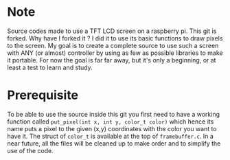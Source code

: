 # Note
Source codes made to use a TFT LCD screen on a raspberry pi.
This git is forked. Why have I forked it ? I did it to use its basic functions to draw pixels to the screen. My goal is to create a complete source to use such a screen with ANY (or almost) controller by using as few as possible libraries to make it portable.
For now the goal is far far away, but it's only a beginning, or at least a test to learn and study.

# Prerequisite
To be able to use the source inside this git you first need to have a working function called `put_pixel(int x, int y, color_t color)` which hence its name puts a pixel to the given (x,y) coordinates with the color you want to have it. The struct of `color_t` is available at the top of `framebuffer.c`.
In a near future, all the files will be cleaned up to make order and to simplify the use of the code.

